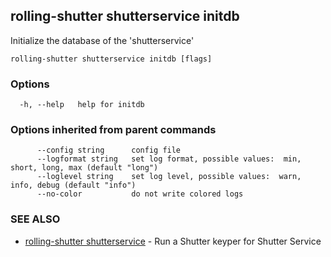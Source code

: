 ## rolling-shutter shutterservice initdb

Initialize the database of the 'shutterservice'

```
rolling-shutter shutterservice initdb [flags]
```

### Options

```
  -h, --help   help for initdb
```

### Options inherited from parent commands

```
      --config string      config file
      --logformat string   set log format, possible values:  min, short, long, max (default "long")
      --loglevel string    set log level, possible values:  warn, info, debug (default "info")
      --no-color           do not write colored logs
```

### SEE ALSO

* [rolling-shutter shutterservice](rolling-shutter_shutterservice.md)	 - Run a Shutter keyper for Shutter Service

